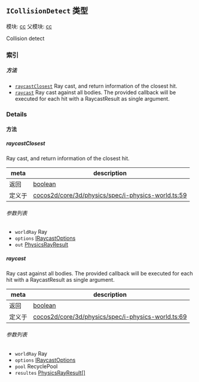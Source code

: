 ## `ICollisionDetect` 类型



模块: [cc](../modules/cc.md)
父模块: [cc](../modules/cc.md)


Collision detect



### 索引



##### 方法

  - [`raycastClosest`](#raycastclosest) Ray cast, and return information of the closest hit.
  - [`raycast`](#raycast) Ray cast against all bodies. The provided callback will be executed for each hit with a RaycastResult as single argument.



### Details




<!-- Method Block -->
#### 方法


##### raycastClosest

Ray cast, and return information of the closest hit.

| meta | description |
|------|-------------|
| 返回 | <a href="https://developer.mozilla.org/en/JavaScript/Reference/Global_Objects/Boolean" class="crosslink external" target="_blank">boolean</a> 
| 定义于 | [cocos2d/core/3d/physics/spec/i-physics-world.ts:59](https://github.com/cocos-creator/engine/blob/efe6330ab64803299d3b7fecde039ffed2d9e696/cocos2d/core/3d/physics/spec/i-physics-world.ts#L59) |

###### 参数列表
- `worldRay` Ray 
- `options` <a href="../classes/IRaycastOptions.html" class="crosslink">IRaycastOptions</a> 
- `out` <a href="../classes/PhysicsRayResult.html" class="crosslink">PhysicsRayResult</a> 


##### raycast

Ray cast against all bodies. The provided callback will be executed for each hit with a RaycastResult as single argument.

| meta | description |
|------|-------------|
| 返回 | <a href="https://developer.mozilla.org/en/JavaScript/Reference/Global_Objects/Boolean" class="crosslink external" target="_blank">boolean</a> 
| 定义于 | [cocos2d/core/3d/physics/spec/i-physics-world.ts:69](https://github.com/cocos-creator/engine/blob/efe6330ab64803299d3b7fecde039ffed2d9e696/cocos2d/core/3d/physics/spec/i-physics-world.ts#L69) |

###### 参数列表
- `worldRay` Ray 
- `options` <a href="../classes/IRaycastOptions.html" class="crosslink">IRaycastOptions</a> 
- `pool` RecyclePool 
- `resultes` <a href="../classes/PhysicsRayResult.html" class="crosslink">PhysicsRayResult[]</a> 



